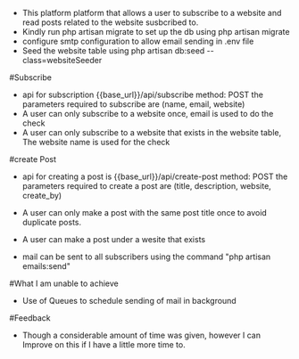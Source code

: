 - This platform platform that allows a user to subscribe to a website and read posts related to the website susbcribed to.
- Kindly run php artisan migrate to set up the db using php artisan migrate
- configure smtp configuration to allow email sending in .env file
- Seed the website table using php artisan db:seed --class=websiteSeeder

#Subscribe
- api for subscription {{base_url}}/api/subscribe
    method: POST
    the parameters required to subscribe are (name, email, website)
- A user can only subscribe to a website once, email is used to do the check
- A user can only subscribe to a website that exists in the website table, The website name is used for the check


#create Post
- api for creating a post is {{base_url}}/api/create-post
    method: POST
    the parameters required to create a post are (title, description, website, create_by)
- A user can only make a post with the same post title once to avoid duplicate posts.
- A user can make a post under a wesite that exists

- mail can be sent to all subscribers using the command "php artisan emails:send"

#What I am unable to achieve
- Use of Queues to schedule sending of mail in background

#Feedback
- Though a considerable amount of time was given, however I can Improve on this if I have a little more time to.
